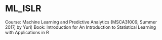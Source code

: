# ML_ISLR

Course: Machine Learning and Predictive Analytics (MSCA31009, Summer 2017, by Yuri)
Book: Introduction for An Introduction to Statistical Learning with Applications in R
